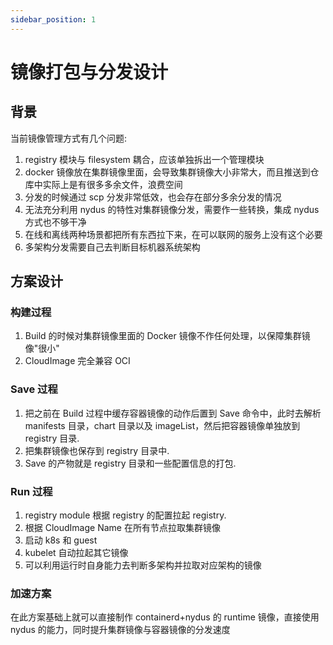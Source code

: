 ```yaml
---
sidebar_position: 1
---
```


# 镜像打包与分发设计

## 背景

当前镜像管理方式有几个问题:

1. registry 模块与 filesystem 耦合，应该单独拆出一个管理模块
2. docker 镜像放在集群镜像里面，会导致集群镜像大小非常大，而且推送到仓库中实际上是有很多多余文件，浪费空间
3. 分发的时候通过 scp 分发非常低效，也会存在部分多余分发的情况
4. 无法充分利用 nydus 的特性对集群镜像分发，需要作一些转换，集成 nydus 方式也不够干净
5. 在线和离线两种场景都把所有东西拉下来，在可以联网的服务上没有这个必要
6. 多架构分发需要自己去判断目标机器系统架构

## 方案设计

### 构建过程

1. Build 的时候对集群镜像里面的 Docker 镜像不作任何处理，以保障集群镜像"很小"
2. CloudImage 完全兼容 OCI

### Save 过程

1. 把之前在 Build 过程中缓存容器镜像的动作后置到 Save 命令中，此时去解析 manifests 目录，chart 目录以及 imageList，然后把容器镜像单独放到 registry 目录.
2. 把集群镜像也保存到 registry 目录中.
3. Save 的产物就是 registry 目录和一些配置信息的打包.

### Run 过程

1. registry module 根据 registry 的配置拉起 registry.
2. 根据 CloudImage Name 在所有节点拉取集群镜像
3. 启动 k8s 和 guest
4. kubelet 自动拉起其它镜像
5. 可以利用运行时自身能力去判断多架构并拉取对应架构的镜像

### 加速方案

在此方案基础上就可以直接制作 containerd+nydus 的 runtime 镜像，直接使用 nydus 的能力，同时提升集群镜像与容器镜像的分发速度
